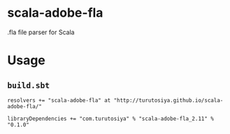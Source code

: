 # scala-adobe-fla

.fla file parser for Scala

# Usage

## `build.sbt`

    resolvers += "scala-adobe-fla" at "http://turutosiya.github.io/scala-adobe-fla/"

    libraryDependencies += "com.turutosiya" % "scala-adobe-fla_2.11" % "0.1.0"